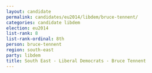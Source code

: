 ```yaml
---
layout: candidate
permalink: candidates/eu2014/libdem/bruce-tennent/
categories: candidate libdem
election: eu2014
list-rank: 8
list-rank-ordinal: 8th
person: bruce-tennent
region: south-east
party: libdem
title: South East - Liberal Democrats - Bruce Tennent
---
```

